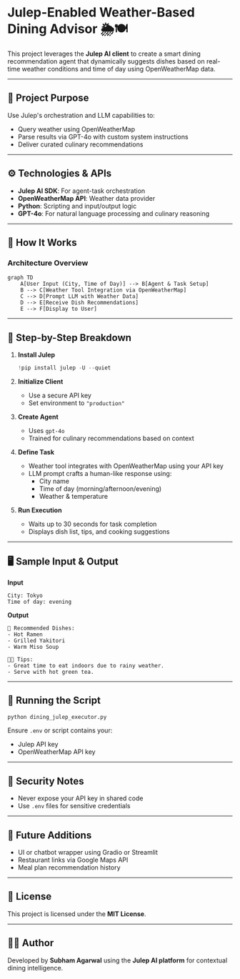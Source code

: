 # Julep-Enabled Weather-Based Dining Advisor 🌦️🍽️

This project leverages the **Julep AI client** to create a smart dining recommendation agent that dynamically suggests dishes based on real-time weather conditions and time of day using OpenWeatherMap data.

---

## 📌 Project Purpose

Use Julep's orchestration and LLM capabilities to:

- Query weather using OpenWeatherMap
- Parse results via GPT-4o with custom system instructions
- Deliver curated culinary recommendations

---

## ⚙️ Technologies & APIs

- **Julep AI SDK**: For agent-task orchestration
- **OpenWeatherMap API**: Weather data provider
- **Python**: Scripting and input/output logic
- **GPT-4o**: For natural language processing and culinary reasoning

---

## 🧠 How It Works

### Architecture Overview

```mermaid
graph TD
    A[User Input (City, Time of Day)] --> B[Agent & Task Setup]
    B --> C[Weather Tool Integration via OpenWeatherMap]
    C --> D[Prompt LLM with Weather Data]
    D --> E[Receive Dish Recommendations]
    E --> F[Display to User]
```

---

## 🧾 Step-by-Step Breakdown

1. **Install Julep**
   ```python
   !pip install julep -U --quiet
   ```

2. **Initialize Client**
   - Use a secure API key
   - Set environment to `"production"`

3. **Create Agent**
   - Uses `gpt-4o`
   - Trained for culinary recommendations based on context

4. **Define Task**
   - Weather tool integrates with OpenWeatherMap using your API key
   - LLM prompt crafts a human-like response using:
     - City name
     - Time of day (morning/afternoon/evening)
     - Weather & temperature

5. **Run Execution**
   - Waits up to 30 seconds for task completion
   - Displays dish list, tips, and cooking suggestions

---

## 🖥️ Sample Input & Output

**Input**
```text
City: Tokyo
Time of day: evening
```

**Output**
```text
🍜 Recommended Dishes:
- Hot Ramen
- Grilled Yakitori
- Warm Miso Soup

👨‍🍳 Tips:
- Great time to eat indoors due to rainy weather.
- Serve with hot green tea.
```

---

## 🚀 Running the Script

```bash
python dining_julep_executor.py
```

Ensure `.env` or script contains your:

- Julep API key
- OpenWeatherMap API key

---

## 🔐 Security Notes

- Never expose your API key in shared code
- Use `.env` files for sensitive credentials

---

## 🌱 Future Additions

- UI or chatbot wrapper using Gradio or Streamlit
- Restaurant links via Google Maps API
- Meal plan recommendation history

---

## 📄 License

This project is licensed under the **MIT License**.

---

## 👨‍🍳 Author

Developed by **Subham Agarwal** using the **Julep AI platform** for contextual dining intelligence.
